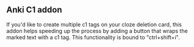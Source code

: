 ## Anki C1 addon

If you'd like to create multiple c1 tags on your cloze deletion card, this addon helps speeding up the process by adding a button that wraps the marked text with a c1 tag. This functionality is bound to "ctrl+shift+i".
